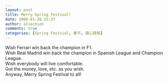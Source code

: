 ```yaml
---
layout: post
title: Merry Spring Festival!
date: 2006-01-20 15:37
author: alvachien
comments: true
categories: [Spring Festvial, 春节, 随心随笔]
---
```

<div>Wish Ferrari win back the champion in F1.</div>
<div>Wish Real Madrid win back the champion in Spanish League and Champion League.</div>
<div>Wish everybody will live comfortable.</div>
<div>Got the money, love, etc. as you wish.</div>
<div> </div>
<div>Anyway, Merry Spring Festival to all!</div>
